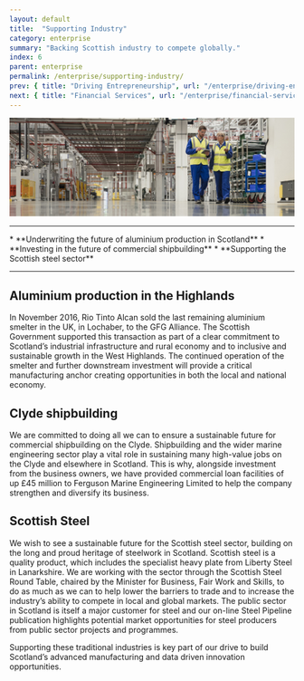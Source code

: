 ```yaml
---
layout: default
title:  "Supporting Industry"
category: enterprise
summary: "Backing Scottish industry to compete globally."
index: 6
parent: enterprise
permalink: /enterprise/supporting-industry/
prev: { title: "Driving Entrepreneurship", url: "/enterprise/driving-entrepreneurship/" }
next: { title: "Financial Services", url: "/enterprise/financial-services/" }
---
```


![A man and a woman working in a warehouse](/assets/images/pageimages/enterprise5.jpg)
<br>
<hr>
* **Underwriting the future of aluminium production in Scotland**
* **Investing in the future of commercial shipbuilding**
* **Supporting the Scottish steel sector**

<hr>

## Aluminium production in the Highlands

In November 2016, Rio Tinto Alcan sold the last remaining aluminium smelter in the UK, in Lochaber, to the GFG Alliance. The Scottish Government supported this transaction as part of a clear commitment to Scotland’s industrial infrastructure and rural economy and to inclusive and sustainable growth in the West Highlands. The continued operation of the smelter and further downstream investment will provide a critical manufacturing anchor creating opportunities in both the local and national economy.

## Clyde shipbuilding

We are committed to doing all we can to ensure a sustainable future for commercial shipbuilding on the Clyde. Shipbuilding and the wider marine engineering sector play a vital role in sustaining many high-value jobs on the Clyde and elsewhere in Scotland. This is why, alongside investment from the business owners, we have provided commercial loan facilities of up £45 million to Ferguson Marine Engineering Limited to help the company strengthen and diversify its business.

## Scottish Steel

We wish to see a sustainable future for the Scottish steel sector, building on the long and proud heritage of steelwork in Scotland. Scottish steel is a quality product, which includes the specialist heavy plate from Liberty Steel in Lanarkshire. We are working with the sector through the Scottish Steel Round Table, chaired by the Minister for Business, Fair Work and Skills, to do as much as we can to help lower the barriers to trade and to increase the industry’s ability to compete in local and global markets. The public sector in Scotland is itself a major customer for steel and our on-line Steel Pipeline publication highlights potential market opportunities for steel producers from public sector projects and programmes.

Supporting these traditional industries is key part of our drive to build Scotland’s advanced manufacturing and data driven innovation opportunities.
